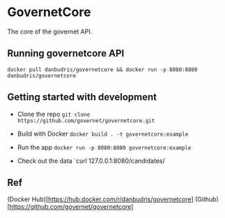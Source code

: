 # GovernetCore
The core of the governet API.

## Running governetcore API
`docker pull danbudris/governetcore && docker run -p 8080:8080 danbudris/governetcore`

## Getting started with development
- Clone the repo
`git clone https://github.com/governet/governetcore.git`

- Build with Docker
`docker build . -t governetcore:example`

- Run the app
`docker run -p 8080:8080 governetcore:example`

- Check out the data
`curl 127.0.0.1:8080/candidates/

## Ref
(Docker Hub)[https://hub.docker.com/r/danbudris/governetcore]
(Github)[https://github.com/governet/governetcore]
